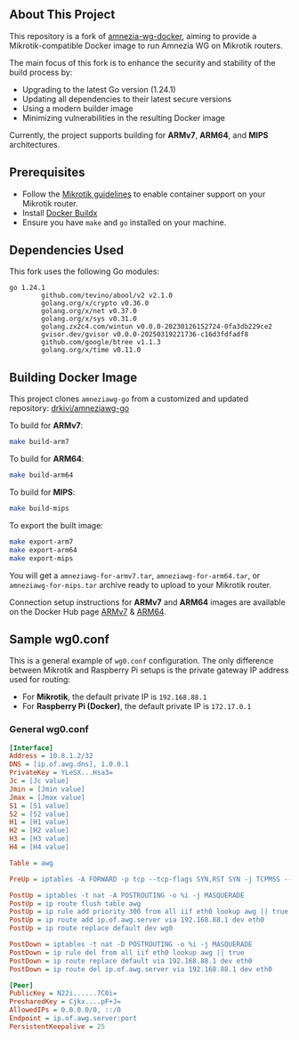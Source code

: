 ## About This Project

This repository is a fork of [amnezia-wg-docker](https://github.com/yury-sannikov/amnezia-wg-docker), aiming to provide a Mikrotik-compatible Docker image to run Amnezia WG on Mikrotik routers.

The main focus of this fork is to enhance the security and stability of the build process by:
- Upgrading to the latest Go version (1.24.1)
- Updating all dependencies to their latest secure versions
- Using a modern builder image
- Minimizing vulnerabilities in the resulting Docker image

Currently, the project supports building for **ARMv7**, **ARM64**, and **MIPS** architectures.

## Prerequisites

- Follow the [Mikrotik guidelines](https://help.mikrotik.com/docs/display/ROS/Container) to enable container support on your Mikrotik router.
- Install [Docker Buildx](https://github.com/docker/buildx)
- Ensure you have `make` and `go` installed on your machine.

## Dependencies Used

This fork uses the following Go modules:

```
go 1.24.1
        github.com/tevino/abool/v2 v2.1.0
        golang.org/x/crypto v0.36.0
        golang.org/x/net v0.37.0
        golang.org/x/sys v0.31.0
        golang.zx2c4.com/wintun v0.0.0-20230126152724-0fa3db229ce2
        gvisor.dev/gvisor v0.0.0-20250319221736-c16d3fdfadf8
        github.com/google/btree v1.1.3
        golang.org/x/time v0.11.0
```

## Building Docker Image

This project clones `amneziawg-go` from a customized and updated repository:
[drkivi/amneziawg-go](https://github.com/drkivi/amneziawg-go)

To build for **ARMv7**:
```sh
make build-arm7
```

To build for **ARM64**:
```sh
make build-arm64
```

To build for **MIPS**:
```sh
make build-mips
```

To export the built image:
```sh
make export-arm7
make export-arm64
make export-mips
```

You will get a `amneziawg-for-armv7.tar`, `amneziawg-for-arm64.tar`, or `amneziawg-for-mips.tar` archive ready to upload to your Mikrotik router.

Connection setup instructions for **ARMv7** and **ARM64** images are available on the Docker Hub page [ARMv7](https://hub.docker.com/r/drkivi/amneziawg-for-armv7) & [ARM64](https://hub.docker.com/r/drkivi/amneziawg-for-arm64).


## Sample wg0.conf

This is a general example of `wg0.conf` configuration. The only difference between Mikrotik and Raspberry Pi setups is the private gateway IP address used for routing:
- For **Mikrotik**, the default private IP is `192.168.88.1`
- For **Raspberry Pi (Docker)**, the default private IP is `172.17.0.1`

### General wg0.conf
```ini
[Interface]
Address = 10.8.1.2/32
DNS = [ip.of.awg.dns], 1.0.0.1
PrivateKey = YLeSX...Hsa3=
Jc = [Jc value]
Jmin = [Jmin value]
Jmax = [Jmax value]
S1 = [S1 value]
S2 = [S2 value]
H1 = [H1 value]
H2 = [H2 value]
H3 = [H3 value]
H4 = [H4 value]

Table = awg

PreUp = iptables -A FORWARD -p tcp --tcp-flags SYN,RST SYN -j TCPMSS --clamp-mss-to-pmtu

PostUp = iptables -t nat -A POSTROUTING -o %i -j MASQUERADE
PostUp = ip route flush table awg
PostUp = ip rule add priority 300 from all iif eth0 lookup awg || true
PostUp = ip route add ip.of.awg.server via 192.168.88.1 dev eth0
PostUp = ip route replace default dev wg0

PostDown = iptables -t nat -D POSTROUTING -o %i -j MASQUERADE
PostDown = ip rule del from all iif eth0 lookup awg || true
PostDown = ip route replace default via 192.168.88.1 dev eth0
PostDown = ip route del ip.of.awg.server via 192.168.88.1 dev eth0

[Peer]
PublicKey = N22i......7C0i=
PresharedKey = Cjkx....pF+J=
AllowedIPs = 0.0.0.0/0, ::/0
Endpoint = ip.of.awg.server:port
PersistentKeepalive = 25
```


